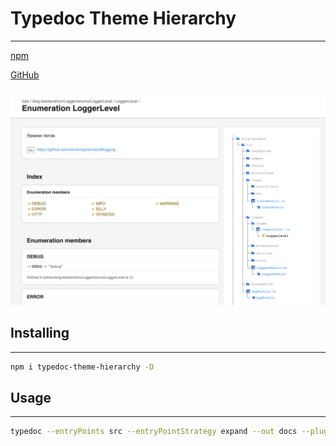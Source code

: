 # Typedoc Theme Hierarchy

---

<a href="https://www.npmjs.com/package/typedoc-theme-hierarchy">npm</a>

<a href="https://github.com/DiFuks/fuks-blog/tree/master/lib/typedoc-theme-hierarchy">GitHub</a>

![plot](https://github.com/DiFuks/fuks-blog/raw/master/lib/typedoc-theme-hierarchy/.github/images/demo.jpg)

## Installing

---

```bash
npm i typedoc-theme-hierarchy -D
```

## Usage

---

```bash
typedoc --entryPoints src --entryPointStrategy expand --out docs --plugin ./node_modules/typedoc-theme-hierarchy/dist/index.js --theme hierarchy
```